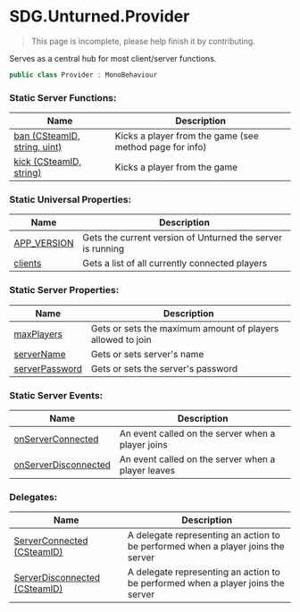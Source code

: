 # SDG.Unturned.Provider

> This page is incomplete, please help finish it by contributing.

Serves as a central hub for most client/server functions.

```csharp
public class Provider : MonoBehaviour
```

### Static Server Functions:

Name | Description
------------ | -------------
[ban (CSteamID, string, uint)](scripting/sdg/unturned/provider/ban) | Kicks a player from the game (see method page for info)
[kick (CSteamID, string)](scripting/sdg/unturned/provider/kick) | Kicks a player from the game

### Static Universal Properties:

Name | Description
------------ | -------------
[APP_VERSION](scripting/sdg/unturned/provider/app_version) | Gets the current version of Unturned the server is running
[clients](scripting/sdg/unturned/provider/clients) | Gets a list of all currently connected players

### Static Server Properties:

Name | Description
------------ | -------------
[maxPlayers](scripting/sdg/unturned/provider/maxplayers) | Gets or sets the maximum amount of players allowed to join
[serverName](scripting/sdg/unturned/provider/servername) | Gets or sets server's name
[serverPassword](scripting/sdg/unturned/provider/serverpassword) | Gets or sets the server's password

### Static Server Events:

Name | Description
------------ | -------------
[onServerConnected](scripting/sdg/unturned/provider/onserverconnected) | An event called on the server when a player joins
[onServerDisconnected](scripting/sdg/unturned/provider/onserverdisconnected) | An event called on the server when a player leaves

### Delegates:

Name | Description
------------ | -------------
[ServerConnected (CSteamID)](scripting/sdg/unturned/provider/serverconnected) | A delegate representing an action to be performed when a player joins the server
[ServerDisconnected (CSteamID)](scripting/sdg/unturned/provider/serverdisconnected) | A delegate representing an action to be performed when a player joins the server